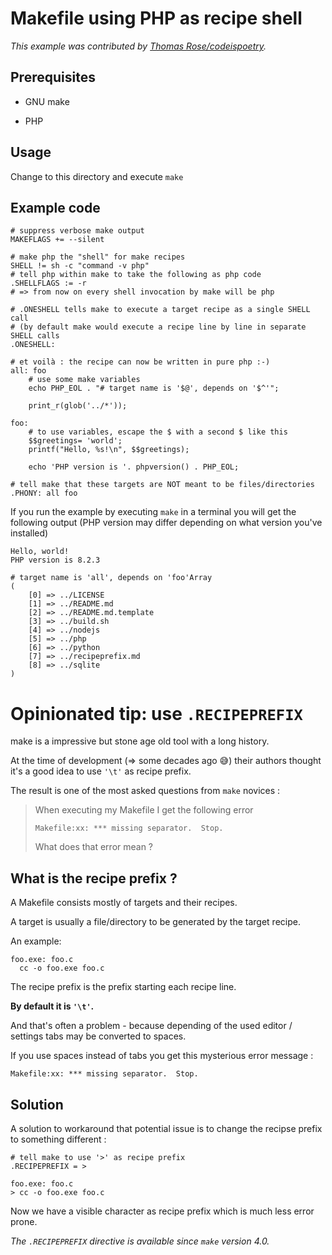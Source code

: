 # Makefile using PHP as recipe shell

_This example was contributed by [Thomas Rose/codeispoetry](https://github.com/codeispoetry)._

## Prerequisites

- GNU make 

- PHP

## Usage

Change to this directory and execute `make` 

## Example code

```make
# suppress verbose make output
MAKEFLAGS += --silent

# make php the "shell" for make recipes
SHELL != sh -c "command -v php"
# tell php within make to take the following as php code
.SHELLFLAGS := -r
# => from now on every shell invocation by make will be php

# .ONESHELL tells make to execute a target recipe as a single SHELL call
# (by default make would execute a recipe line by line in separate SHELL calls
.ONESHELL:

# et voilà : the recipe can now be written in pure php :-)
all: foo	
	# use some make variables
	echo PHP_EOL . "# target name is '$@', depends on '$^'";

	print_r(glob('../*'));

foo:
	# to use variables, escape the $ with a second $ like this
	$$greetings= 'world';
	printf("Hello, %s!\n", $$greetings);

	echo 'PHP version is '. phpversion() . PHP_EOL;

# tell make that these targets are NOT meant to be files/directories
.PHONY: all foo
```

If you run the example by executing `make` in a terminal you will get the following output (PHP version may differ depending on what version you've installed)

```
Hello, world!
PHP version is 8.2.3

# target name is 'all', depends on 'foo'Array
(
    [0] => ../LICENSE
    [1] => ../README.md
    [2] => ../README.md.template
    [3] => ../build.sh
    [4] => ../nodejs
    [5] => ../php
    [6] => ../python
    [7] => ../recipeprefix.md
    [8] => ../sqlite
)
```

# Opinionated tip: use `.RECIPEPREFIX`

make is a impressive but stone age old tool with a long history.

At the time of development (=> some decades ago 😅) their authors thought it's a good idea to use `'\t'` as recipe prefix.

The result is one of the most asked questions from `make` novices : 

> When executing my Makefile I get the following error
> 
> ```
> Makefile:xx: *** missing separator.  Stop.
> ```
>
> What does that error mean ? 

## What is the recipe prefix ?

A Makefile consists mostly of targets and their recipes. 

A target is usually a file/directory to be generated by the target recipe. 

An example: 

```make
foo.exe: foo.c
  cc -o foo.exe foo.c
```

The recipe prefix is the prefix starting each recipe line. 

__By default it is `'\t'`.__

And that's often a problem - because depending of the used editor / settings tabs may be converted to spaces. 

If you use spaces instead of tabs you get this mysterious error message : 

```
Makefile:xx: *** missing separator.  Stop.
```

## Solution

A solution to workaround that potential issue is to change the recipse prefix to something different : 

```make
# tell make to use '>' as recipe prefix
.RECIPEPREFIX = >

foo.exe: foo.c
> cc -o foo.exe foo.c
```

Now we have a visible character as recipe prefix which is much less error prone.

_The `.RECIPEPREFIX` directive is available since `make` version 4.0._
